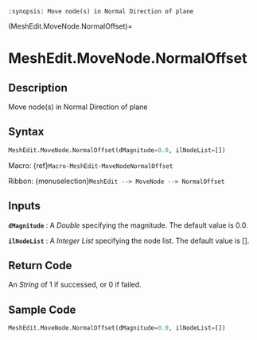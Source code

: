 ```{module} MeshEdit.MoveNode.NormalOffset()
:synopsis: Move node(s) in Normal Direction of plane
```

(MeshEdit.MoveNode.NormalOffset)=

# MeshEdit.MoveNode.NormalOffset

## Description

Move node(s) in Normal Direction of plane

## Syntax

```python
MeshEdit.MoveNode.NormalOffset(dMagnitude=0.0, ilNodeList=[])
```

Macro: {ref}`Macro-MeshEdit-MoveNodeNormalOffset`

Ribbon: {menuselection}`MeshEdit --> MoveNode --> NormalOffset`

## Inputs

**`dMagnitude`**
: A _Double_ specifying the magnitude. The default value is 0.0.

**`ilNodeList`**
: A _Integer List_ specifying the node list. The default value is [].

## Return Code

An _String_ of 1 if successed, or 0 if failed.

## Sample Code

```python
MeshEdit.MoveNode.NormalOffset(dMagnitude=0.0, ilNodeList=[])
```

